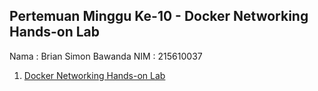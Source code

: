 ## Pertemuan Minggu Ke-10 - Docker Networking Hands-on Lab


Nama : Brian Simon Bawanda
NIM  : 215610037


1. [Docker Networking Hands-on Lab](https://github.com/brianbwnd06/tekn-cloud-computing/blob/master/minggu-10/Docker%20Networking%20Hands-on%20Lab.md)

